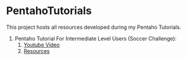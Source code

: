 # PentahoTutorials
This project hosts all resources developed during my Pentaho Tutorials.

1. Pentaho Tutorial For Intermediate Level Users (Soccer Challenge):
   1. [Youtube Video](https://www.youtube.com/watch?v=hNrQ327HoXQ&t=142s)
   2. [Resources](https://github.com/LeonardoCoelho71950/PentahoTutorial/tree/master/PentahoTutorialForIntermediateLevelUsers)
